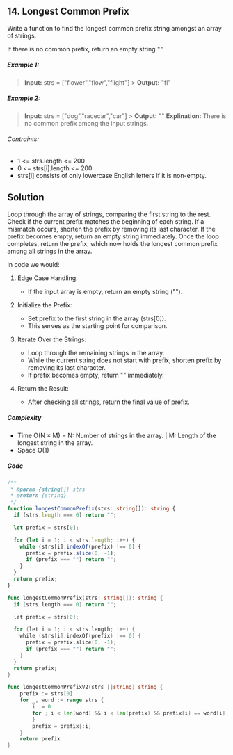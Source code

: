 ## 14. Longest Common Prefix

Write a function to find the longest common prefix string amongst an array of strings.

If there is no common prefix, return an empty string "".

##### Example 1:

> **Input:** strs = ["flower","flow","flight"] > **Output:** "fl"

##### Example 2:

> **Input:** strs = ["dog","racecar","car"] > **Output:** ""
> **Explination:** There is no common prefix among the input strings.

###### Contraints:

- 1 <= strs.length <= 200
- 0 <= strs[i].length <= 200
- strs[i] consists of only lowercase English letters if it is non-empty.

## Solution

Loop through the array of strings, comparing the first string to the rest. Check if the current
prefix matches the beginning of each string. If a mismatch occurs, shorten the prefix by removing
its last character. If the prefix becomes empty, return an empty string immediately. Once the
loop completes, return the prefix, which now holds the longest common prefix among all strings in
the array.

In code we would:

1. Edge Case Handling:

   - If the input array is empty, return an empty string ("").

2. Initialize the Prefix:

   - Set prefix to the first string in the array (strs[0]).
   - This serves as the starting point for comparison.

3. Iterate Over the Strings:

   - Loop through the remaining strings in the array.
   - While the current string does not start with prefix, shorten prefix by removing its last character.
   - If prefix becomes empty, return "" immediately.

4. Return the Result:
   - After checking all strings, return the final value of prefix.

##### Complexity

- Time O(N × M) = N: Number of strings in the array. | M: Length of the longest string in the array.
- Space O(1)

##### Code

```typescript
/**
 * @param {string[]} strs
 * @return {string}
 */
function longestCommonPrefix(strs: string[]): string {
  if (strs.length === 0) return "";

  let prefix = strs[0];

  for (let i = 1; i < strs.length; i++) {
    while (strs[i].indexOf(prefix) !== 0) {
      prefix = prefix.slice(0, -1);
      if (prefix === "") return "";
    }
  }
  return prefix;
}
```

```go
func longestCommonPrefix(strs: string[]): string {
  if (strs.length === 0) return "";

  let prefix = strs[0];

  for (let i = 1; i < strs.length; i++) {
    while (strs[i].indexOf(prefix) !== 0) {
      prefix = prefix.slice(0, -1);
      if (prefix === "") return "";
    }
  }
  return prefix;
}
```

```go
func longestCommonPrefixV2(strs []string) string {
	prefix := strs[0]
	for _, word := range strs {
		i := 0
		for ; i < len(word) && i < len(prefix) && prefix[i] == word[i]; i++ {
		}
		prefix = prefix[:i]
	}
	return prefix
}
```
